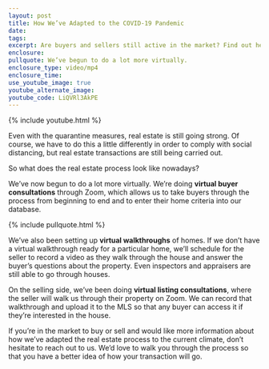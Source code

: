 ```yaml
---
layout: post
title: How We’ve Adapted to the COVID-19 Pandemic
date:
tags:
excerpt: Are buyers and sellers still active in the market? Find out here.
enclosure:
pullquote: We’ve begun to do a lot more virtually.
enclosure_type: video/mp4
enclosure_time:
use_youtube_image: true
youtube_alternate_image:
youtube_code: LiQVRl3AkPE
---
```


{% include youtube.html %}

Even with the quarantine measures, real estate is still going strong. Of course, we have to do this a little differently in order to comply with social distancing, but real estate transactions are still being carried out.&nbsp;

So what does the real estate process look like nowadays?

We’ve now begun to do a lot more virtually. We’re doing **virtual buyer consultations** through Zoom, which allows us to take buyers through the process from beginning to end and to enter their home criteria into our database.

{% include pullquote.html %}

We’ve also been setting up **virtual walkthroughs** of homes. If we don’t have a virtual walkthrough ready for a particular home, we’ll schedule for the seller to record a video as they walk through the house and answer the buyer’s questions about the property. Even inspectors and appraisers are still able to go through houses.

On the selling side, we’ve been doing **virtual listing consultations**, where the seller will walk us through their property on Zoom. We can record that walkthrough and upload it to the MLS so that any buyer can access it if they’re interested in the house.

If you’re in the market to buy or sell and would like more information about how we’ve adapted the real estate process to the current climate, don’t hesitate to reach out to us. We’d love to walk you through the process so that you have a better idea of how your transaction will go.

&nbsp;